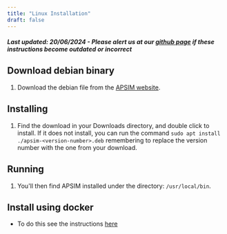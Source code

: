 ```yaml
---
title: "Linux Installation"
draft: false
---
```


##### Last updated: 20/06/2024 - Please alert us at our [github page](https://github.com/APSIMInitiative/ApsimX/issues) if these instructions become outdated or incorrect

## Download debian binary

1. Download the debian file from the <a href="https://apsim.info/download-apsim/" target="_blank" >APSIM website</a>.

## Installing

1. Find the download in your Downloads directory, and double click to install. If it does not install, you can run the command `sudo apt install ./apsim-<version-number>.deb` remembering to replace the version number with the one from your download.

## Running

1. You'll then find APSIM installed under the directory: `/usr/local/bin`.

## Install using docker

* To do this see the instructions <a href="../../../usage/commandline/command-line-linux">here</a>

